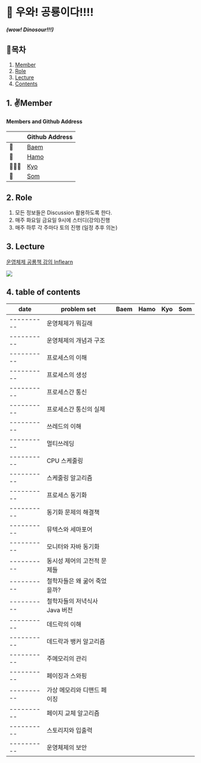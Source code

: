 # 🦕 우와! 공룡이다!!!!
##### (wow! Dinosour!!!) 


## 📜목차
1. [Member](#1-✌️Member)
2. [Role](#2.-Role)
3. [Lecture](#3.-Lecture)
4. [Contents](#4.-table-of-contents)



## 1. ✌️Member
#### Members and Github Address
 |  | Github Address|
 | -- | -----------------|
 | 🐍 |[Baem](https://github.com/Dylan-yoon)|
 | 🦦 |[Hamo](https://github.com/lxodud)|
 | 🧑🏼‍🏫 |[Kyo](https://github.com/KyoPak)|
 | 💭 |[Som](https://github.com/jsa0224)|

## 2. Role
1. 모든 정보들은 Discussion 활용하도록 한다.
2. 매주 화요일 금요일 9시에 스터디(강의)진행
3. 매주 하루 각 주마다 토의 진행 (일정 추후 의논)


## 3. Lecture
[운영체제 공룡책 강의 Inflearn](https://www.inflearn.com/course/운영체제-공룡책-전공강의/dashboard)

![](https://i.imgur.com/oZ6UDSO.jpg)


## 4. table of contents

| date       | problem set              | Baem | Hamo |  Kyo | Som |
| ---------- | ------------------------ | ---- | ---- | ---- | --- |
| ---------- | 운영체제가 뭐길래             |
| ---------- | 운영체제의 개념과 구조         |
| ---------- | 프로세스의 이해              |
| ---------- | 프로세스의 생성              |
| ---------- | 프로세스간 통신              |
| ---------- | 프로세스간 통신의 실제         |
| ---------- | 쓰레드의 이해               |
| ---------- | 멀티쓰레딩                 |
| ---------- | CPU 스케줄링               |
| ---------- | 스케줄링 알고리즘            |
| ---------- | 프로세스 동기화             |
| ---------- | 동기화 문제의 해결책         |
| ---------- | 뮤텍스와 세마포어            |
| ---------- | 모니터와 자바 동기화         |
| ---------- | 동시성 제어의 고전적 문제들    |
| ---------- | 철학자들은 왜 굶어 죽었을까?   |
| ---------- | 철학자들의 저녁식사 Java 버전 |
| ---------- | 데드락의 이해              |
| ---------- | 데드락과 뱅커 알고리즘       |
| ---------- | 주메모리의 관리            |
| ---------- | 페이징과 스와핑            |
| ---------- | 가상 메모리와 디맨드 페이징   |
| ---------- | 페이지 교체 알고리즘        |
| ---------- | 스토리지와 입출력           |
| ---------- | 운영체제의 보안            |

